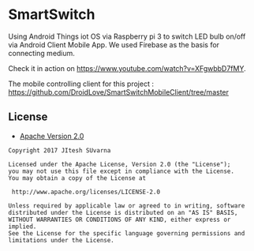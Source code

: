 # SmartSwitch
Using Android Things iot OS via Raspberry pi 3 to switch LED bulb on/off via Android Client Mobile App. We used Firebase as the basis for connecting medium.

Check it in action on https://www.youtube.com/watch?v=XFgwbbD7fMY.

The mobile controlling client for this project : https://github.com/DroidLove/SmartSwitchMobileClient/tree/master

 ## License

* [Apache Version 2.0](http://www.apache.org/licenses/LICENSE-2.0.html)

```
Copyright 2017 JItesh SUvarna

Licensed under the Apache License, Version 2.0 (the "License");
you may not use this file except in compliance with the License.
You may obtain a copy of the License at

 http://www.apache.org/licenses/LICENSE-2.0

Unless required by applicable law or agreed to in writing, software
distributed under the License is distributed on an "AS IS" BASIS,
WITHOUT WARRANTIES OR CONDITIONS OF ANY KIND, either express or implied.
See the License for the specific language governing permissions and
limitations under the License.
